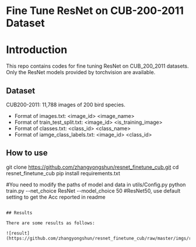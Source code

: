 # Fine Tune ResNet on CUB-200-2011 Dataset

# Introduction

This repo contains codes for fine tuning ResNet on CUB_200_2011 datasets.
Only the ResNet models provided by torchvision are available.

## Dataset
CUB200-2011: 11,788 images of 200 bird species. 
- Format of images.txt: <image_id> <image_name>
- Format of train_test_split.txt: <image_id> <is_training_image>
- Format of classes.txt: <class_id> <class_name>
- Format of iamge_class_labels.txt: <image_id> <class_id>

## How to use
git clone https://github.com/zhangyongshun/resnet_finetune_cub.git
cd resnet_finetune_cub
pip install requirements.txt

#You need to modify the paths of model and data in utils/Config.py
python train.py --net_choice ResNet --model_choice 50 #ResNet50, use default setting to get the Acc reported in readme
```

## Results

There are some results as follows:  

![result](https://github.com/zhangyongshun/resnet_finetune_cub/raw/master/imgs/results.png)
